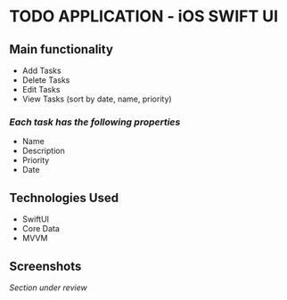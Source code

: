 #  TODO APPLICATION - iOS SWIFT UI


## Main functionality

* Add Tasks
* Delete Tasks
* Edit Tasks
* View Tasks (sort by date, name, priority)

### *Each task has the following properties*

* Name
* Description
* Priority
* Date


## Technologies Used

* SwiftUI
* Core Data
* MVVM


## Screenshots

_Section under review_
